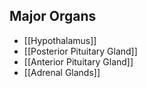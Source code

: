 ## Major Organs
* [[Hypothalamus]]
* [[Posterior Pituitary Gland]]
* [[Anterior Pituitary Gland]]
* [[Adrenal Glands]]